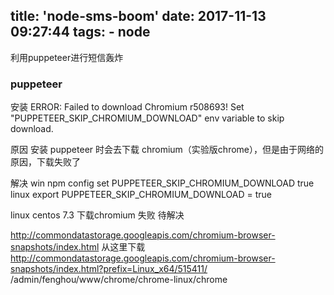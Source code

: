 title: 'node-sms-boom'
date: 2017-11-13 09:27:44
tags:
    - node
---
利用puppeteer进行短信轰炸
<!--more-->
### puppeteer 
安装 
ERROR: Failed to download Chromium r508693! Set "PUPPETEER_SKIP_CHROMIUM_DOWNLOAD" env variable to skip download.

原因 安装 puppeteer 时会去下载 chromium（实验版chrome），但是由于网络的原因，下载失败了

解决 
win npm config set PUPPETEER_SKIP_CHROMIUM_DOWNLOAD true
linux export PUPPETEER_SKIP_CHROMIUM_DOWNLOAD = true

linux centos 7.3 下载chromium 失败 待解决

http://commondatastorage.googleapis.com/chromium-browser-snapshots/index.html
从这里下载 http://commondatastorage.googleapis.com/chromium-browser-snapshots/index.html?prefix=Linux_x64/515411/
/admin/fenghou/www/chrome/chrome-linux/chrome